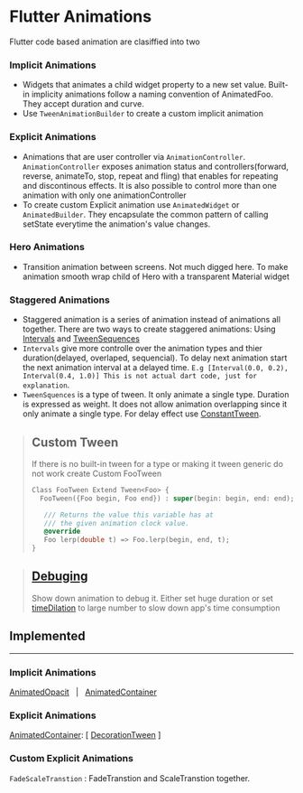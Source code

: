 # Flutter Animations

Flutter code based animation are clasiffied into two

### Implicit Animations

- Widgets that animates a child widget property to a new set value. Built-in implicity animations follow a naming convention of AnimatedFoo. They accept duration and curve.
- Use `TweenAnimationBuilder` to create a custom implicit animation

### Explicit Animations

- Animations that are user controller via `AnimationController`. `AnimationController` exposes animation status and controllers(forward, reverse, animateTo, stop, repeat and fling) that enables for repeating and discontinous effects. It is also possible to control more than one animation with only one animationController
- To create custom Explicit animation use `AnimatedWidget` or `AnimatedBuilder`. They encapsulate the common pattern of calling setState everytime the animation's value changes.

### Hero Animations

- Transition animation between screens. Not much digged here. To make animation smooth wrap child of Hero with a transparent Material widget

### Staggered Animations

- Staggered animation is a series of animation instead of animations all together. There are two ways to create staggered animations: Using [Intervals](https://api.flutter.dev/flutter/animation/Interval-class.html) and [TweenSequences](https://api.flutter.dev/flutter/animation/animation-library.html#staggered-animations-tweensequences)
- `Intervals` give more controlle over the animation types and thier duration(delayed, overlaped, sequencial). To delay next animation start the next animation interval at a delayed time. `E.g [Interval(0.0, 0.2), Interval(0.4, 1.0)] This is not actual dart code, just for explanation`.
- `TweenSquences` is a type of tween. It only animate a single type. Duration is expressed as weight. It does not allow animation overlapping since it only animate a single type. For delay effect use [ConstantTween](https://api.flutter.dev/flutter/animation/ConstantTween-class.html).

> ## Custom Tween
>
> If there is no built-in tween for a type or making it tween generic do not work create Custom FooTween
>
> ```dart
> Class FooTween Extend Tween<Foo> {
>   FooTween({Foo begin, Foo end}) : super(begin: begin, end: end);
>
>    /// Returns the value this variable has at
>    /// the given animation clock value.
>    @override
>    Foo lerp(double t) => Foo.lerp(begin, end, t);
> }
> ```

> ## [Debuging](https://flutter.dev/docs/testing/code-debugging#debugging-animations)
>
> Show down animation to debug it. Either set huge duration or set [timeDilation](https://api.flutter.dev/flutter/scheduler/timeDilation.html) to large number to slow down app's time consumption

## Implemented

---

### Implicit Animations

[AnimatedOpacit](https://api.flutter.dev/flutter/widgets/AnimatedOpacity-class.html) &nbsp;&nbsp;|&nbsp;&nbsp; [AnimatedContainer](https://api.flutter.dev/flutter/widgets/AnimatedContainer-class.html)

### Explicit Animations

[AnimatedContainer](https://api.flutter.dev/flutter/widgets/DecoratedBoxTransition-class.html): [ [DecorationTween](https://api.flutter.dev/flutter/widgets/DecorationTween-class.html) ]

### Custom Explicit Animations

`FadeScaleTranstion` : FadeTranstion and ScaleTranstion together.
